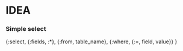 # IDEA

### Simple select
{:select, 
  {:fields, :*},
  {:from, table_name},
  {:where, {:=, field, value}}
}



